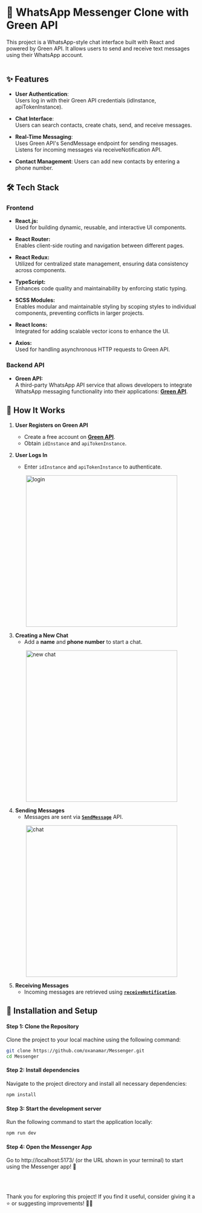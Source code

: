 # 📩 WhatsApp Messenger Clone with Green API


<p>
This project is a WhatsApp-style chat interface built with React and powered by Green API. It allows users to send and receive text messages using their WhatsApp account.
</p>


<div style="display: flex; justify-content: space-between; align-items: center;">
  
</div>


## ✨ Features

- **User Authentication**:  
  Users log in with their Green API credentials (idInstance, apiTokenInstance).

- **Chat Interface**:  
  Users can search contacts, create chats, send, and receive messages.

- **Real-Time Messaging**:  
  Uses Green API's SendMessage endpoint for sending messages.
  Listens for incoming messages via receiveNotification API.

- **Contact Management**:
  Users can add new contacts by entering a phone number.

## 🛠️ Tech Stack

### **Frontend**

- **React.js:**  
  Used for building dynamic, reusable, and interactive UI components.

- **React Router:**  
  Enables client-side routing and navigation between different pages.

- **React Redux:**  
  Utilized for centralized state management, ensuring data consistency across components.

- **TypeScript:**  
  Enhances code quality and maintainability by enforcing static typing. 

- **SCSS Modules:**  
  Enables modular and maintainable styling by scoping styles to individual components, preventing conflicts in larger projects. 

- **React Icons:**  
  Integrated for adding scalable vector icons to enhance the UI.

- **Axios:**  
  Used for handling asynchronous HTTP requests to Green API. 

### **Backend API**

- **Green API:**  
  A third-party WhatsApp API service that allows developers to integrate WhatsApp messaging functionality into their applications: **[Green API](https://green-api.com/en)**. 

## 🔄 How It Works
1. **User Registers on Green API**
   - Create a free account on **[Green API](https://green-api.com/en/docs/before-start/)**.
   - Obtain `idInstance` and `apiTokenInstance`.

2. **User Logs In**
   - Enter `idInstance` and `apiTokenInstance` to authenticate.
  
  <div style="display: flex; justify-content: center;">
   <img width="400" alt="login" src="https://github.com/user-attachments/assets/a09c80fa-d925-49a9-a2f1-1615dcf0feb4" />
  </div>

3. **Creating a New Chat**
   - Add a **name** and **phone number** to start a chat.
  
  <div style="display: flex; justify-content: center;">
  <img width="400" alt="new chat" src="https://github.com/user-attachments/assets/6be4213e-4439-4df0-aaea-2d1e386d7c2a" />
  </div>

4. **Sending Messages**
   - Messages are sent via **[`SendMessage`](https://green-api.com/en/docs/api/sending/SendMessage/)** API.
  
  <div style="display: flex; justify-content: center;">
  <img width="400" alt="chat" src="https://github.com/user-attachments/assets/e28ba5d0-ba8a-4888-b881-adb1cccbbeb2" />
  </div>

5. **Receiving Messages**
   - Incoming messages are retrieved using **[`receiveNotification`](https://green-api.com/en/docs/api/receiving/technology-http-api/ReceiveNotification/)**.



## 🚀 Installation and Setup

#### Step 1: Clone the Repository
Clone the project to your local machine using the following command:

```bash
git clone https://github.com/oxanamar/Messenger.git
cd Messenger

```

#### Step 2: Install dependencies
Navigate to the project directory and install all necessary dependencies:

```bash
npm install
```

#### Step 3: Start the development server
Run the following command to start the application locally:

```bash
npm run dev
```

#### Step 4: Open the Messenger App
Go to http://localhost:5173/ (or the URL shown in your terminal) to start using the Messenger app! 🎉

<br><br>

Thank you for exploring this project! If you find it useful, consider giving it a ⭐️ or suggesting improvements! 🙌🏻







